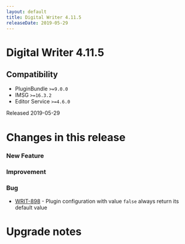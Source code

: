 ```yaml
---
layout: default
title: Digital Writer 4.11.5
releaseDate: 2019-05-29
---
```

<div class="jumbotron">
    <h1>Digital Writer 4.11.5</h1>    
    <h2>Compatibility</h2>
    <ul>
        <li>PluginBundle <code>>=9.0.0</code></li>
        <li>IMSG <code>>=16.3.2</code></li>
        <li>Editor Service <code>>=4.6.0</code></li>
    </ul>
</div>

Released 2019-05-29

 

# Changes in this release  


### New Feature 



### Improvement 



### Bug 
 
 * [WRIT-898](https://jira.infomaker.se/browse/WRIT-898) - Plugin configuration with value `false` always return its default value 




# Upgrade notes  
           

